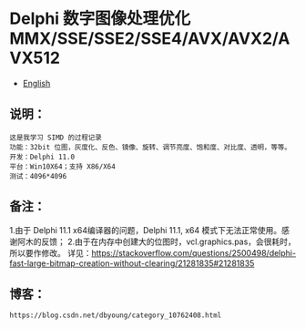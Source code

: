 # Delphi 数字图像处理优化 MMX/SSE/SSE2/SSE4/AVX/AVX2/AVX512

- [English](readme.md)

## 说明：
    这是我学习 SIMD 的过程记录
    功能：32bit 位图，灰度化、反色、镜像、旋转、调节亮度、饱和度、对比度、透明，等等。
    开发：Delphi 11.0
    平台：Win10X64；支持 X86/X64
    测试：4096*4096

## 备注：
  1.由于 Delphi 11.1 x64编译器的问题，Delphi 11.1, x64 模式下无法正常使用。感谢阿木的反馈；
	2.由于在内存中创建大的位图时，vcl.graphics.pas，会很耗时，所以要作修改。
	  详见：https://stackoverflow.com/questions/2500498/delphi-fast-large-bitmap-creation-without-clearing/21281835#21281835
  
## 博客：
    https://blog.csdn.net/dbyoung/category_10762408.html
